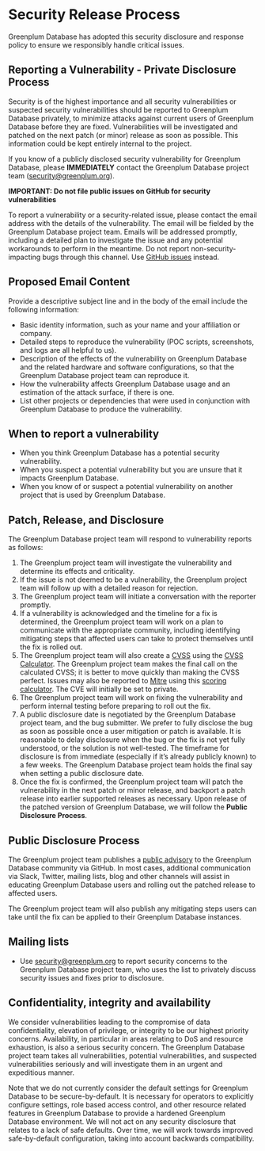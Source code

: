 # Security Release Process

Greenplum Database has adopted this security disclosure and response policy to ensure we responsibly handle critical issues.

## Reporting a Vulnerability - Private Disclosure Process

Security is of the highest importance and all security vulnerabilities or suspected security vulnerabilities should be reported to Greenplum Database privately, to minimize attacks against current users of Greenplum Database before they are fixed. Vulnerabilities will be investigated and patched on the next patch (or minor) release as soon as possible. This information could be kept entirely internal to the project.

If you know of a publicly disclosed security vulnerability for Greenplum Database, please **IMMEDIATELY** contact the Greenplum Database project team (security@greenplum.org).

**IMPORTANT: Do not file public issues on GitHub for security vulnerabilities**

To report a vulnerability or a security-related issue, please contact the email address with the details of the vulnerability. The email will be fielded by the Greenplum Database project team. Emails will be addressed promptly, including a detailed plan to investigate the issue and any potential workarounds to perform in the meantime. Do not report non-security-impacting bugs through this channel. Use [GitHub issues](https://github.com/greenplum-db/gpdb/issues) instead.

## Proposed Email Content

Provide a descriptive subject line and in the body of the email include the following information:

* Basic identity information, such as your name and your affiliation or company.
* Detailed steps to reproduce the vulnerability  (POC scripts, screenshots, and logs are all helpful to us).
* Description of the effects of the vulnerability on Greenplum Database and the related hardware and software configurations, so that the Greenplum Database project team can reproduce it.
* How the vulnerability affects Greenplum Database usage and an estimation of the attack surface, if there is one.
* List other projects or dependencies that were used in conjunction with Greenplum Database to produce the vulnerability.

## When to report a vulnerability

* When you think Greenplum Database has a potential security vulnerability.
* When you suspect a potential vulnerability but you are unsure that it impacts Greenplum Database.
* When you know of or suspect a potential vulnerability on another project that is used by Greenplum Database.

## Patch, Release, and Disclosure

The Greenplum Database project team will respond to vulnerability reports as follows:

1. The Greenplum project team will investigate the vulnerability and determine its effects and criticality.
2. If the issue is not deemed to be a vulnerability, the Greenplum project team will follow up with a detailed reason for rejection.
3. The Greenplum project team will initiate a conversation with the reporter promptly.
4. If a vulnerability is acknowledged and the timeline for a fix is determined, the Greenplum project team will work on a plan to communicate with the appropriate community, including identifying mitigating steps that affected users can take to protect themselves until the fix is rolled out.
5. The Greenplum project team will also create a [CVSS](https://www.first.org/cvss/specification-document) using the [CVSS Calculator](https://www.first.org/cvss/calculator/3.0). The Greenplum project team makes the final call on the calculated CVSS; it is better to move quickly than making the CVSS perfect. Issues may also be reported to [Mitre](https://cve.mitre.org/) using this [scoring calculator](https://nvd.nist.gov/vuln-metrics/cvss/v3-calculator). The CVE will initially be set to private.
6. The Greenplum project team will work on fixing the vulnerability and perform internal testing before preparing to roll out the fix.
7. A public disclosure date is negotiated by the Greenplum Database project team, and the bug submitter. We prefer to fully disclose the bug as soon as possible once a user mitigation or patch is available. It is reasonable to delay disclosure when the bug or the fix is not yet fully understood, or the solution is not well-tested. The timeframe for disclosure is from immediate (especially if it’s already publicly known) to a few weeks. The Greenplum Database project team holds the final say when setting a public disclosure date.
8. Once the fix is confirmed, the Greenplum project team will patch the vulnerability in the next patch or minor release, and backport a patch release into earlier supported releases as necessary. Upon release of the patched version of Greenplum Database, we will follow the **Public Disclosure Process**.

## Public Disclosure Process

The Greenplum project team publishes a [public advisory](https://github.com/greenplum-db/gpdb/security/advisories?state=published) to the Greenplum Database community via GitHub. In most cases, additional communication via Slack, Twitter, mailing lists, blog and other channels will assist in educating Greenplum Database users and rolling out the patched release to affected users.

The Greenplum project team will also publish any mitigating steps users can take until the fix can be applied to their Greenplum Database instances.

## Mailing lists

* Use security@greenplum.org to report security concerns to the Greenplum Database project team, who uses the list to privately discuss security issues and fixes prior to disclosure.

## Confidentiality, integrity and availability

We consider vulnerabilities leading to the compromise of data confidentiality, elevation of privilege, or integrity to be our highest priority concerns. Availability, in particular in areas relating to DoS and resource exhaustion, is also a serious security concern. The Greenplum Database project team takes all vulnerabilities, potential vulnerabilities, and suspected vulnerabilities seriously and will investigate them in an urgent and expeditious manner.

Note that we do not currently consider the default settings for Greenplum Database to be secure-by-default. It is necessary for operators to explicitly configure settings, role based access control, and other resource related features in Greenplum Database to provide a hardened Greenplum Database environment. We will not act on any security disclosure that relates to a lack of safe defaults. Over time, we will work towards improved safe-by-default configuration, taking into account backwards compatibility.
